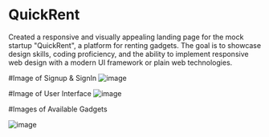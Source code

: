 # QuickRent
 Created a responsive and visually appealing landing page for the mock startup "QuickRent", a  platform for renting gadgets. The goal is to showcase design skills, coding proficiency, and the  ability to implement responsive web design with a modern UI framework or plain web  technologies.

#Image of Signup & SignIn
![image](https://github.com/user-attachments/assets/24f1043e-8031-439d-96d8-c8a4636c7c51)

#Image of User Interface
![image](https://github.com/user-attachments/assets/8b8f4625-a977-418a-868a-95b650991e4a)

#Images of Available Gadgets 

![image](https://github.com/user-attachments/assets/aab07bcd-646b-4628-9b15-84472f0d0095)
